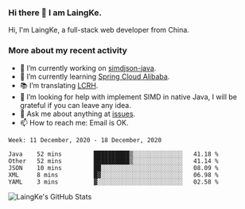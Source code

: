 ### Hi there 👋 I am LaingKe.

Hi, I'm LaingKe, a full-stack web developer from China.

### More about my recent activity

- 🔭 I’m currently working on [simdjson-java](https://github.com/laingke/simdjson-java).
- 🌱 I’m currently learning [Spring Cloud Alibaba](https://github.com/alibaba/spring-cloud-alibaba).
- :books: I’m translating [LCRH](https://github.com/LCTT/LCRH).
- 🤔 I’m looking for help with implement SIMD in native Java, I will be grateful if you can leave any idea.
- 💬 Ask me about anything at [issues](https://github.com/laingke/laingke/issues).
- 📫 How to reach me: Email is OK.

<!--START_SECTION:waka-->
```text
Week: 11 December, 2020 - 18 December, 2020

Java    52 mins         ██████████▒░░░░░░░░░░░░░░   41.18 % 
Other   52 mins         ██████████▒░░░░░░░░░░░░░░   41.14 % 
JSON    10 mins         ██░░░░░░░░░░░░░░░░░░░░░░░   08.09 % 
XML     8 mins          █▓░░░░░░░░░░░░░░░░░░░░░░░   06.98 % 
YAML    3 mins          ▓░░░░░░░░░░░░░░░░░░░░░░░░   02.58 % 
```
<!--END_SECTION:waka-->

![LaingKe's GitHub Stats](https://github-readme-stats.vercel.app/api?username=laingke&show_icons=true&theme=nightowl&count_private=true)

